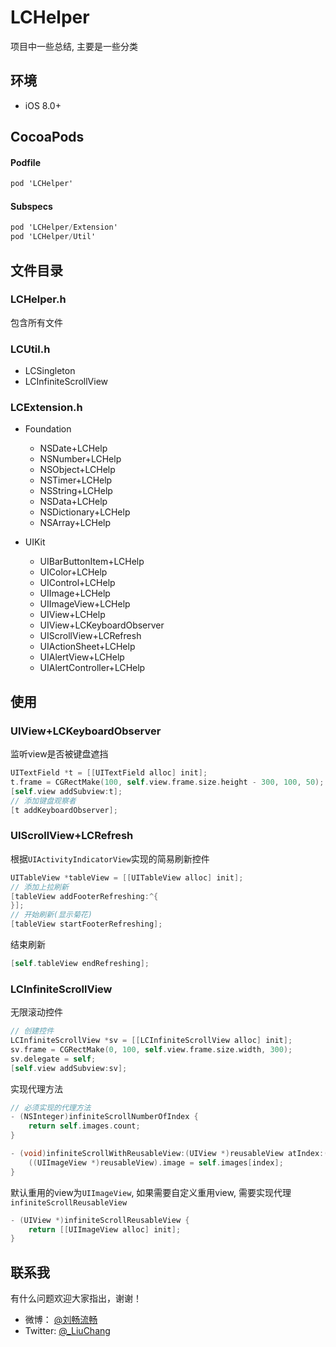 # LCHelper
项目中一些总结, 主要是一些分类

## 环境

- iOS 8.0+

## CocoaPods

#### Podfile

```objective-c
pod 'LCHelper' 
```
#### Subspecs

```objective-c
pod 'LCHelper/Extension' 
pod 'LCHelper/Util' 
```

## 文件目录

### LCHelper.h

包含所有文件

### LCUtil.h 

- LCSingleton 
- LCInfiniteScrollView


### LCExtension.h

- Foundation
  - NSDate+LCHelp
  - NSNumber+LCHelp
  - NSObject+LCHelp
  - NSTimer+LCHelp
  - NSString+LCHelp
  - NSData+LCHelp
  - NSDictionary+LCHelp
  - NSArray+LCHelp

- UIKit

  - UIBarButtonItem+LCHelp
  - UIColor+LCHelp
  - UIControl+LCHelp
  - UIImage+LCHelp
  - UIImageView+LCHelp
  - UIView+LCHelp
  - UIView+LCKeyboardObserver
  - UIScrollView+LCRefresh
  - UIActionSheet+LCHelp
  - UIAlertView+LCHelp
  - UIAlertController+LCHelp

## 使用

### UIView+LCKeyboardObserver

监听view是否被键盘遮挡

```objective-c
UITextField *t = [[UITextField alloc] init];
t.frame = CGRectMake(100, self.view.frame.size.height - 300, 100, 50);
[self.view addSubview:t];
// 添加键盘观察者
[t addKeyboardObserver];
```

### UIScrollView+LCRefresh

根据`UIActivityIndicatorView`实现的简易刷新控件

```objective-c
UITableView *tableView = [[UITableView alloc] init];
// 添加上拉刷新
[tableView addFooterRefreshing:^{
}];
// 开始刷新(显示菊花)
[tableView startFooterRefreshing];
```

结束刷新

```objective-c
[self.tableView endRefreshing];
```

### LCInfiniteScrollView

无限滚动控件

```objective-c
// 创建控件
LCInfiniteScrollView *sv = [[LCInfiniteScrollView alloc] init];
sv.frame = CGRectMake(0, 100, self.view.frame.size.width, 300);
sv.delegate = self;
[self.view addSubview:sv];
```

实现代理方法

```objective-c
// 必须实现的代理方法
- (NSInteger)infiniteScrollNumberOfIndex {
    return self.images.count;
}

- (void)infiniteScrollWithReusableView:(UIView *)reusableView atIndex:(NSInteger)index {
    ((UIImageView *)reusableView).image = self.images[index];
}
```

默认重用的view为`UIImageView`, 如果需要自定义重用view, 需要实现代理`infiniteScrollReusableView`

```objective-c
- (UIView *)infiniteScrollReusableView {
    return [[UIImageView alloc] init];
}
```



## 联系我

有什么问题欢迎大家指出，谢谢！

- 微博： [@刘畅流畅](http://weibo.com/liuchang712)
- Twitter: [@_LiuChang](https://twitter.com/_LiuChang)
